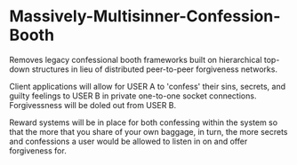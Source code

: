 Massively-Multisinner-Confession-Booth
======================================

Removes legacy confessional booth frameworks built on hierarchical top-down structures 
in lieu of distributed peer-to-peer forgiveness networks.

Client applications will allow for USER A to 'confess' their sins, secrets, and guilty feelings
to USER B in private one-to-one socket connections. Forgivessness will be doled out from 
USER B. 

Reward systems will be in place for both confessing within the system so that the more
that you share of your own baggage, in turn, the more secrets and confessions a user would be allowed
to listen in on and offer forgiveness for.

